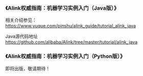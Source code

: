 
### 《Alink权威指南：机器学习实例入门（Java版）》


相关介绍参见：https://www.yuque.com/pinshu/alink_guide/tutorial_alink_java

Java源代码地址 https://github.com/alibaba/Alink/tree/master/tutorial/alink_java


### 《Alink权威指南：机器学习实例入门（Python版）》

即将出版，敬请期待！
